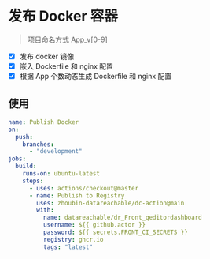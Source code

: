 # 发布 Docker 容器

> 项目命名方式 App_v[0-9]

- [x] 发布 docker 镜像
- [x] 嵌入 Dockerfile 和 nginx 配置
- [x] 根据 App 个数动态生成 Dockerfile 和 nginx 配置

## 使用

```yaml
name: Publish Docker
on:
  push:
    branches:
      - "development"
jobs:
  build:
    runs-on: ubuntu-latest
    steps:
      - uses: actions/checkout@master
      - name: Publish to Registry
        uses: zhoubin-datareachable/dc-action@main
        with:
          name: datareachable/dr_Front_qeditordashboard
          username: ${{ github.actor }}
          password: ${{ secrets.FRONT_CI_SECRETS }}
          registry: ghcr.io
          tags: "latest"
```

